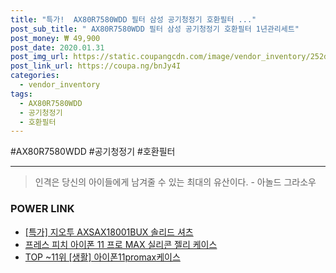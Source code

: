```yaml
--- 
title: "특가!  AX80R7580WDD 필터 삼성 공기청정기 호환필터 ..." 
post_sub_title: " AX80R7580WDD 필터 삼성 공기청정기 호환필터 1년관리세트" 
post_money: ₩ 49,900 
post_date: 2020.01.31 
post_img_url: https://static.coupangcdn.com/image/vendor_inventory/252d/3cc7273c35e7099f07667093e36ccff13425a995d6d77612d5bd0ae11c05.jpg 
post_link_url: https://coupa.ng/bnJy4I 
categories: 
  - vendor_inventory 
tags: 
  - AX80R7580WDD 
  - 공기청정기 
  - 호환필터 
--- 
```

  #AX80R7580WDD #공기청정기 #호환필터 
<hr> 

> 인격은 당신의 아이들에게 남겨줄 수 있는 최대의 유산이다. - 아놀드 그라소우 


### POWER LINK

* <a href="https://blog.naver.com/sakai111/221791340833" target="_blank">[특가] 지오투 AXSAX18001BUX 솔리드 셔츠</a>
* <a href="https://blog.naver.com/fasyy4321/221789607599" target="_blank">프레스 피치 아이폰 11 프로 MAX 실리콘 젤리 케이스</a>
* <a href="https://blog.naver.com/fasyy4321/221783749102" target="_blank"> TOP ~11위 [생활] 아이폰11promax케이스</a>
